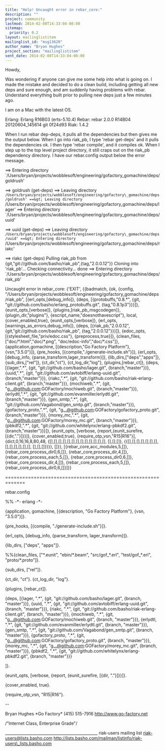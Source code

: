 ```yaml
---
title: "Help! Uncaught error in rebar_core:"
description: ""
project: community
lastmod: 2014-02-08T14:33:04-08:00
sitemap:
  priority: 0.2
layout: mailinglistitem
mailinglist_id: "msg13620"
author_name: "Bryan Hughes"
project_section: "mailinglistitem"
sent_date: 2014-02-08T14:33:04-08:00
---
```




Howdy,

Was wondering if anyone can give me some help into what is going on. I 
made the mistake and decided to do a clean build, including getting all 
new deps and sure enough, and am suddenly having problems with rebar. 
Understand everything built prior to pulling new deps just a few minutes 
ago.


I am on a Mac with the latest OS.

Erlang: Erlang R16B03 (erts-5.10.4)
Rebar: rebar 2.0.0 R14B04 20120604\_145614 git 0f24d93
Riak: 1.4.2

When I run rebar dep-deps, it pulls all the dependencies but then gives 
me the output below. When I go into riak\_pb, I type 'rebar get-deps' 
and it pulls the dependencies ok. I then type 'rebar compile', and it 
compiles ok. When I step up to the top level project directory, it 
still craps out on the riak\_pb dependency directory. I have our 
rebar.config output below the error message.


==&gt; Entering directory 
`/Users/bryan/projects/wobblesoft/engineering/gofactory\_gomachine/deps/goldrush'

==&gt; goldrush (get-deps)
==&gt; Leaving directory 
`/Users/bryan/projects/wobblesoft/engineering/gofactory\_gomachine/deps/goldrush'
==&gt; Leaving directory 
`/Users/bryan/projects/wobblesoft/engineering/gofactory\_gomachine/deps/lager'
==&gt; Entering directory 
`/Users/bryan/projects/wobblesoft/engineering/gofactory\_gomachine/deps/uuid'

==&gt; uuid (get-deps)
==&gt; Leaving directory 
`/Users/bryan/projects/wobblesoft/engineering/gofactory\_gomachine/deps/uuid'
==&gt; Entering directory 
`/Users/bryan/projects/wobblesoft/engineering/gofactory\_gomachine/deps/riakc'

==&gt; riakc (get-deps)
Pulling riak\_pb from {git,"git://github.com/basho/riak\_pb",{tag,"2.0.0.12"}}
Cloning into 'riak\_pb'...
Checking connectivity... done
==&gt; Entering directory 
`/Users/bryan/projects/wobblesoft/engineering/gofactory\_gomachine/deps/riak\_pb'

Uncaught error in rebar\_core: {'EXIT',
 {{badmatch,
 {ok,
 {config,
"/Users/bryan/projects/wobblesoft/engineering/gofactory\_gomachine/deps/riak\_pb",
 [{erl\_opts,[debug\_info]},
 {deps,
 [{protobuffs,"0.8.\*",
 {git,
"git://github.com/basho/erlang\_protobuffs.git",
 {tag,"0.8.1p3"}}}]},
 {eunit\_opts,[verbose]},
{plugins,[riak\_pb\_msgcodegen]},
 {plugin\_dir,"plugins"},
{escript\_name,"doesnothavescript"},
 local,
 {cover\_enabled,true},
 {eunit\_opts,[verbose]},
{erl\_opts,[warnings\_as\_errors,debug\_info]},
 {deps,
 [{riak\_pb,"2.0.0.12",
{git,"git://github.com/basho/riak\_pb",
 {tag,"2.0.0.12"}}}]},
 {edoc\_opts,
[{stylesheet\_file,"priv/edoc.css"},
 {preprocess,true}]},
 {clean\_files,
 ["doc/\*.html","doc/\*.png",
"doc/edoc-info","doc/\*.css"]},
 {application,gomachine,
 [{description,"Go Factory Platform"},
 {vsn,"3.5.0"}]},
 {pre\_hooks,
[{compile,"./generate-include.sh"}]},
 {erl\_opts,
 [debug\_info,
{parse\_transform,lager\_transform}]},
 {lib\_dirs,["deps","apps"]},
 {sub\_dirs,["rel"]},
 {ct\_dir,"ct"},
 {ct\_log\_dir,"log"},
 {plugins,[rebar\_ct]},
 {deps,
 [{lager,".\*",
 {git,
"git://github.com/basho/lager.git",
 {branch,"master"}}},
 {uuid,".\*",
 {git,
"git://github.com/avtobiff/erlang-uuid.git",
 {branch,"master"}}},
 {riakc,".\*",
 {git,
"git://github.com/basho/riak-erlang-client.git",
 {branch,"master"}}},
 {mochiweb,".\*",
 {git,
"g...@github.com:GOFactory/mochiweb.git",
 {branch,"master"}}},
 {erlydtl,".\*",
 {git,
"git://github.com/evanmiller/erlydtl.git",
 {branch,"master"}}},
 {gen\_smtp,".\*",
 {git,
"git://github.com/Vagabond/gen\_smtp.git",
 {branch,"master"}}},
 {gofactory\_proto,".\*",
 {git,
"g...@github.com:GOFactory/gofactory\_proto.git",
 {branch,"master"}}},
 {morey\_mc,".\*",
 {git,
"g...@github.com:GOFactory/morey\_mc.git",
 {branch,"master"}}},
 {pbkdf2,".\*",
 {git,
"git://github.com/whitelynx/erlang-pbkdf2.git",
 {branch,"master"}}}]},
 {eunit\_opts,
 [verbose,
{report,{eunit\_surefire,[{dir,"."}]}}]},
 {cover\_enabled,true},
 {require\_otp\_vsn,"R15|R16"}],
 {dict,0,16,16,8,80,48,
{[],[],[],[],[],[],[],[],[],[],[],[],[],
 [],[],[]},
{{[],[],[],[],[],[],[],[],[],[],[],[],[],
 [],[],[]}}}},
 []}},
 [{rebar\_core,acc\_modules,5,[]},
 {rebar\_core,process\_dir0,6,[]},
 {rebar\_core,process\_dir,4,[]},
 {rebar\_core,process\_each,5,[]},
 {rebar\_core,process\_dir0,6,[]},
 {rebar\_core,process\_dir,4,[]},
 {rebar\_core,process\_each,5,[]},
 {rebar\_core,process\_dir0,6,[]}]}}

=============================================================

rebar.config

%% -\*- erlang -\*-

{application, gomachine, [{description, "Go Factory Platform"}, {vsn, 
"3.5.0"}]}.


{pre\_hooks, [{compile, "./generate-include.sh"}]}.

{erl\_opts, [debug\_info, {parse\_transform, lager\_transform}]}.

{lib\_dirs, ["deps", "apps"]}.

%%{clean\_files, ["\*.eunit", "ebin/\*.beam", "src/gof\_\*.erl", 
"test/gof\_\*.erl", "proto/\*.proto"]}.


{sub\_dirs, ["rel"]}.

{ct\_dir, "ct"}.
{ct\_log\_dir, "log"}.

{plugins, [rebar\_ct]}.

{deps, [{lager, ".\*", {git, "git://github.com/basho/lager.git", {branch, 
"master"}}},
 {uuid, ".\*", {git, "git://github.com/avtobiff/erlang-uuid.git", 
{branch, "master"}}},
 {riakc, ".\*", {git, 
"git://github.com/basho/riak-erlang-client.git", {branch, "master"}}},
 {mochiweb, ".\*", {git, "g...@github.com:GOFactory/mochiweb.git", 
{branch, "master"}}},
 {erlydtl, ".\*", {git, 
"git://github.com/evanmiller/erlydtl.git", {branch, "master"}}},
 {gen\_smtp, ".\*", {git, 
"git://github.com/Vagabond/gen\_smtp.git", {branch, "master"}}},
 {gofactory\_proto, ".\*", {git, 
"g...@github.com:GOFactory/gofactory\_proto.git", {branch, "master"}}},
 {morey\_mc, ".\*", {git, "g...@github.com:GOFactory/morey\_mc.git", 
{branch, "master"}}},
 {pbkdf2, ".\*", {git, 
"git://github.com/whitelynx/erlang-pbkdf2.git", {branch, "master"}}}

 ]}.

{eunit\_opts, [verbose, {report, {eunit\_surefire, [{dir, "."}]}}]}.

{cover\_enabled, true}.

{require\_otp\_vsn, "R15|R16"}.

--

Bryan Hughes
\*Go Factory\*
(415) 515-7916
http://www.go-factory.net

/"Internet Class, Enterprise Grade"/


\_\_\_\_\_\_\_\_\_\_\_\_\_\_\_\_\_\_\_\_\_\_\_\_\_\_\_\_\_\_\_\_\_\_\_\_\_\_\_\_\_\_\_\_\_\_\_
riak-users mailing list
riak-users@lists.basho.com
http://lists.basho.com/mailman/listinfo/riak-users\_lists.basho.com

